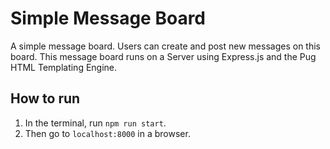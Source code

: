 # Simple Message Board

A simple message board. Users can create and post new messages on this board.
This message board runs on a Server using Express.js and the Pug HTML Templating Engine.

## How to run
1. In the terminal, run `npm run start`.
2. Then go to `localhost:8000` in a browser.

